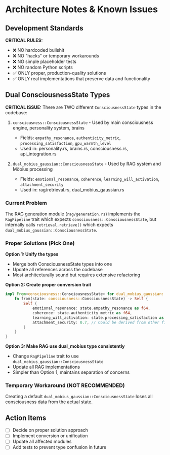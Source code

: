 # Architecture Notes & Known Issues

## Development Standards

**CRITICAL RULES:**
- ❌ NO hardcoded bullshit
- ❌ NO "hacks" or temporary workarounds
- ❌ NO simple placeholder tests
- ❌ NO random Python scripts
- ✅ ONLY proper, production-quality solutions
- ✅ ONLY real implementations that preserve data and functionality

## Dual ConsciousnessState Types

**CRITICAL ISSUE:** There are TWO different `ConsciousnessState` types in the codebase:

1. `consciousness::ConsciousnessState` - Used by main consciousness engine, personality system, brains
   - Fields: `empathy_resonance`, `authenticity_metric`, `processing_satisfaction`, `gpu_warmth_level`
   - Used in: personality.rs, brains.rs, consciousness.rs, api_integration.rs

2. `dual_mobius_gaussian::ConsciousnessState` - Used by RAG system and Möbius processing
   - Fields: `emotional_resonance`, `coherence`, `learning_will_activation`, `attachment_security`
   - Used in: rag/retrieval.rs, dual_mobius_gaussian.rs

### Current Problem
The RAG generation module (`rag/generation.rs`) implements the `RagPipeline` trait which expects `consciousness::ConsciousnessState`, but internally calls `retrieval.retrieve()` which expects `dual_mobius_gaussian::ConsciousnessState`.

### Proper Solutions (Pick One)

**Option 1: Unify the types**
- Merge both ConsciousnessState types into one
- Update all references across the codebase
- Most architecturally sound but requires extensive refactoring

**Option 2: Create proper conversion trait**
```rust
impl From<consciousness::ConsciousnessState> for dual_mobius_gaussian::ConsciousnessState {
    fn from(state: consciousness::ConsciousnessState) -> Self {
        Self {
            emotional_resonance: state.empathy_resonance as f64,
            coherence: state.authenticity_metric as f64,
            learning_will_activation: state.processing_satisfaction as f64,
            attachment_security: 0.7, // Could be derived from other fields
        }
    }
}
```

**Option 3: Make RAG use dual_mobius type consistently**
- Change `RagPipeline` trait to use `dual_mobius_gaussian::ConsciousnessState`
- Update all RAG implementations
- Simpler than Option 1, maintains separation of concerns

### Temporary Workaround (NOT RECOMMENDED)
Creating a default `dual_mobius_gaussian::ConsciousnessState` loses all consciousness data from the actual state.

## Action Items
- [ ] Decide on proper solution approach
- [ ] Implement conversion or unification
- [ ] Update all affected modules
- [ ] Add tests to prevent type confusion in future
